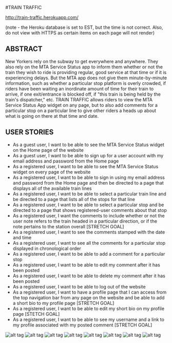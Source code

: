 #TRAIN TRAFFIC

http://train-traffic.herokuapp.com/

(note - the Heroku database is set to EST, but the time is not correct. Also, do not view with HTTPS as certain items on each page will not render)

## ABSTRACT ##
New Yorkers rely on the subway to get everywhere and anywhere. They also rely on the MTA Service Status app to inform them whether or not the train they wish to ride is providing regular, good service at that time or if it is experiencing delays. But the MTA app does not give them minute-by-minute information, such as whether a particular stop platform is overly crowded, if riders have been waiting an inordinate amount of time for their train to arrive, if one exit/entrance is blocked off, if "this train is being held by the train's dispatcher," etc. TRAIN TRAFFIC allows riders to view the MTA Service Status App widget on any page, but to also add comments for a particular stop on a particular line to give other riders a heads up about what is going on there at that time and date.

## USER STORIES ##
* As a guest user, I want to be able to see the MTA Service Status widget on the Home page of the website
* As a guest user, I want to be able to sign up for a user account with my email address and password from the Home page
* As a registered user, I want to be able to see the MTA Service Status widget on every page of the website
* As a registered user, I want to be able to sign in using my email address and password from the Home page and then be directed to a page that displays all of the available train lines
* As a registered user, I want to be able to select a particular train line and be directed to a page that lists all of the stops for that line
* As a registered user, I want to be able to select a particular stop and be directed to a page that shows registered-user comments about that stop
* As a registered user, I  want the comments to include whether or not the user note refers to the train headed in a particular direction, or if the note pertains to the station overall [STRETCH GOAL]
* As a registered user, I want to see the comments stamped with the date and time
* As a registered user, I want to see all the comments for a particular stop displayed in chronological order
* As a registered user, I want to be able to add a comment for a particular stop
* As a registered user, I want to be able to edit my comment after it has been posted
* As a registered user, I want to be able to delete my comment after it has been posted
* As a registered user, I want to be able to log out of the website
* As a registered user, I want to have a profile page that I can access from the top navigation bar from any page on the website and be able to add a short bio to my profile page [STRETCH GOAL]
* As a registered user, I want to be able to edit my short bio on my profile page [STETCH GOAL]
* As a registered user, I want to be able to see my username and a link to my profile associated with my posted comment [STRETCH GOAL]

![alt tag](ERD.png)
![alt tag](Home.jpg)
![alt tag](Signup.jpg)
![alt tag](Signin.jpg)
![alt tag](Trains.jpg)
![alt tag](Stops.jpg)
![alt tag](ThisStop.jpg)
![alt tag](edComment.jpg)
